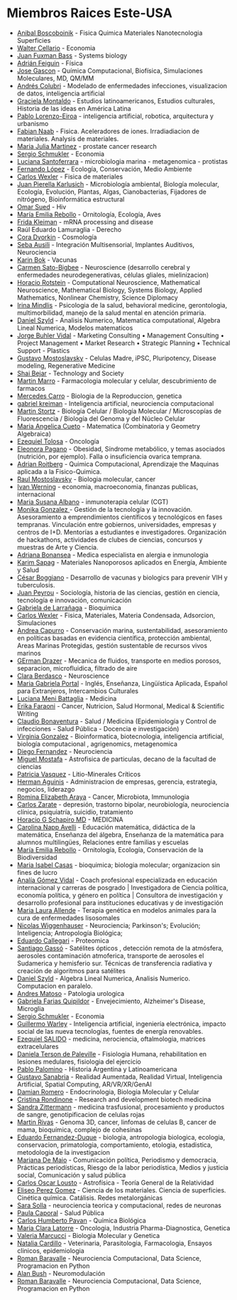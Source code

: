 # Miembros Raices Este-USA

* <a href="https://orcid.org/0000-0002-5090-7079" target="_blank">Anibal Boscoboinik</a> - Fisica Quimica Materiales Nanotecnologia Superficies
* <a href="https://www.linkedin.com/in/walter-cellario-0a821b81" target="_blank">Walter Cellario</a> - Economia
* <a href="https://www.fuxmanlab.com" target="_blank">Juan Fuxman Bass</a> - Systems biology
* <a href="https://scholar.google.com/citations?user=n_RB2jEAAAAJ&hl=en" target="_blank">Adrián  Feiguin</a> - Física 
* <a href="https://gasconlab.org/" target="_blank">Jose  Gascon</a> - Química Computacional, Biofísica, Simulaciones Moleculares, MD, QM/MM
* <a href="https://co-labo.org/" target="_blank">Andrés Colubri</a> - Modelado de enfermedades infecciones, visualizacion de datos, inteligencia artificial
* <a href="https://laic.columbia.edu/content/graciela-montaldo" target="_blank">Graciela Montaldo</a> - Estudios latinoamericanos, Estudios culturales, Historia de las ideas en América Latina
* <a href="https://site.nyit.edu/bio/pablo.eiroa" target="_blank">Pablo Lorenzo-Eiroa</a> - inteligencia artificial, robotica, arquitectura y urbanismo
* <a href="https://ners.engin.umich.edu/people/naab-fabian-ubaldo/" target="_blank">Fabian  Naab</a> - Fisica. Aceleradores de iones. Irradiadiacion de materiales. Analysis de materiales.
* <a href="https://www.linkedin.com/in/maria-julia-martinez-b8b13249/" target="_blank">Maria Julia Martinez</a> - prostate cancer research
* <a href="https://www.worldbank.org/en/about/people/s/sergio-schmukler" target="_blank">Sergio Schmukler</a> - Economia
* <a href="https://www.linkedin.com/in/luciana-santoferrara/" target="_blank">Luciana Santoferrara</a> - microbiologia marina - metagenomica - protistas 
* <a href="https://www.linkedin.com/in/fernando-gabriel-l%C3%B3pez/" target="_blank">Fernando López</a> - Ecología, Conservación, Medio Ambiente
* <a href="https://orcid.org/0000-0002-7038-2628" target="_blank">Carlos Wexler</a> - Fisica de materiales
* <a href="https://orcid.org/0000-0003-1739-4424" target="_blank">Juan Pierella Karlusich</a> - Microbiología ambiental, Biología molecular, Ecología, Evolución, Plantas, Algas, Cianobacterias, Fijadores de nitrógeno, Bioinformática estructural
* <a href="https://www.linkedin.com/in/doctoromarsued?utm_source=share&utm_campaign=share_via&utm_content=profile&utm_medium=android_app" target="_blank">Omar Sued</a> - Hiv
* <a href="https://www.researchgate.net/profile/Maria-Rebollo" target="_blank">María Emilia Rebollo</a> - Ornitología, Ecología, Aves
* <a href="https://hunter.cuny.edu/people/frida-kleiman/#:~:text=Dr.%20Frida%20Kleiman%20received%20a%20MS%20and%20PhD" target="_blank">Frida Kleiman</a> - mRNA processing and disease
* Raúl Eduardo Lamuraglia - Derecho
* <a href="https://dvorkin.physics.harvard.edu/" target="_blank">Cora Dvorkin</a> - Cosmología
* <a href="https://www.linkedin.com/in/seba-ausili-7704a83a/" target="_blank">Seba Ausili</a> - Integración Multisensorial, Implantes Auditivos, Neurociencia
* <a href="https://www.linkedin.com/in/karinbok" target="_blank">Karin Bok</a> - Vacunas
* <a href="https://medschool.vcu.edu/about/portfolio/details/csatobig/" target="_blank">Carmen Sato-Bigbee</a> - Neuroscience (desarrollo cerebral y enfermedades neurodegenerativas, células gliales, mielinizacion)
* <a href="https://web.njit.edu/~horacio/" target="_blank">Horacio Rotstein</a> - Computational Neuroscience, Mathematical Neuroscience, Mathematical Biology, Systems Biology, Applied Mathematics, Nonlinear Chemistry, Science Diplomacy
* <a href="https://www.linkedin.com/in/irina-mindlis-phd-mph-60b92134?utm_source=share&utm_campaign=share_via&utm_content=profile&utm_medium=ios_app" target="_blank">Irina Mindlis</a> - Psicologia de la salud, behavioral medicine, gerontologia, multimorbilidad, manejo de la salud mental en atención primaria.
* <a href="https://math.temple.edu/szyld" target="_blank">Daniel Szyld</a> - Analisis Numerico, Matematica computational, Algebra Lineal Numerica, Modelos matematicos
* <a href="https://www.linkedin.com/in/buhler/" target="_blank">Jorge Buhler Vidal</a> - Marketing Consulting • Management Consulting • Project Management • Market Research • Strategic Planning • Technical Support - Plastics
* <a href="https://www.mostoslavskylab.com" target="_blank">Gustavo Mostoslavsky</a> - Celulas Madre, iPSC, Pluripotency, Disease modeling, Regenerative Medicine
* <a href="https://www.linkedin.com/in/shai-bejar" target="_blank">Shai Bejar</a> - Technology and Society
* <a href="https://linkedin.com/in/martinmarro" target="_blank">Martin Marro</a> - Farmacologia  molecular y celular, descubrimiento de farmacos 
* <a href="https://www.linkedin.com/in/mercedes-carro-a41149181/" target="_blank">Mercedes Carro</a> - Biologia de la Reproduccion, genetica
* <a href="https://klab.tch.harvard.edu" target="_blank">gabriel kreiman</a> - Inteligencia artificial, neurociencia computacional
* <a href="https://www.linkedin.com/in/martin-stortz-60341b26b/" target="_blank">Martin Stortz</a> - Biología Celular / Biología Molecular / Microscopías de Fluorescencia / Biología del Genoma y del Núcleo Celular
* <a href="https://people.math.osu.edu/cueto.5/" target="_blank">Maria Angelica Cueto</a> - Matematica (Combinatoria y Geometry Algebraica)
* <a href="https://www.linkedin.com/in/ezequieljtolosa" target="_blank">Ezequiel Tolosa</a> - Oncología
* <a href="https://medicine.missouri.edu/faculty/eleonora-s-pagano-phd-msc" target="_blank">Eleonora  Pagano</a> - Obesidad, Síndrome metabólico, y temas asociados (nutrición, por ejemplo). Falla o insuficiencia ovarica temprana. 
* <a href="https://roitberg.chem.ufl.edu" target="_blank">Adrian Roitberg</a> - Quimica Computacional, Aprendizaje the Maquinas aplicada a la Fisico-Quimica.
* <a href="https://mostoslavskylab.mgh.harvard.edu/" target="_blank">Raul Mostoslavsky</a> - Biologia molecular, cancer
* <a href="https://economics.mit.edu/people/faculty/ivan-werning" target="_blank">Ivan Werning</a> - economia, macroeconomia, finanzas publicas, internacional
* <a href="https://www.linkedin.com/in/maria-susana-albano" target="_blank">Maria Susana Albano</a> - inmunoterapia celular  (CGT)
* <a href="https://www.linkedin.com/in/monika-gonzalez-AR" target="_blank">Monika Gonzalez </a> - Gestión de la tecnología y la innovación. Asesoramiento a emprendimientos científicos y tecnológicos en fases tempranas. Vinculación entre gobiernos, universidades, empresas y centros de I+D. Mentorías a estudiantes e investigadores. Organización de hackathons, actividades de clubes de ciencias, concursos y muestras de Arte y Ciencia.
* <a href="https://www.linkedin.com/in/adriana-bonansea-frances-23281b45/" target="_blank">Adriana  Bonansea</a> - Medica especialista en alergia e inmunologia
* <a href="https://www.linkedin.com/in/karim-sapag-unsl/?originalSubdomain=ar" target="_blank">Karim Sapag</a> - Materiales Nanoporosos aplicados en Energía, Ambiente y Salud
* <a href="https://linkedin.com/in/boggiano" target="_blank">César Boggiano</a> - Desarrollo de vacunas y biologics para prevenir VIH y tuberculosis.
* <a href="https://www.linkedin.com/in/juan-peyrou" target="_blank">Juan Peyrou</a> - Sociología, historia de las ciencias, gestión en ciencia, tecnología e innovación, comunicación
* <a href="https://www.linkedin.com/in/gabrieladelarranaga" target="_blank">Gabriela de Larrañaga</a> - Bioquimica
* <a href="https://www.physics.missouri.edu" target="_blank">Carlos Wexler</a> - Fisica, Materiales, Materia Condensada, Adsorcion, Simulaciones
* <a href="https://www.linkedin.com/in/andrea-capurro/" target="_blank">Andrea Capurro</a> - Conservación marina, sustentabilidad, asesoramiento en políticas basadas en evidencia científica, protección ambiental, Areas Marinas Protegidas, gestión sustentable de recursos vivos marinos
* <a href="https://www.linkedin.com/in/german-drazer/" target="_blank">GErman Drazer</a> - Mecanica de fluidos, transporte en medios porosos, separacion, microfluidica, filtrado de aire
* <a href="https://www.linkedin.com/in/clara-berdasco/" target="_blank">Clara Berdasco</a> - Neuroscience 
* <a href="https://www.linkedin.com/in/maria-portal-7118ab92/" target="_blank">Maria Gabriela  Portal</a> - Inglés, Enseñanza, Lingüística Aplicada, Español para Extranjeros, Intercambios Culturales
* <a href="https://orcid.org/0000-0002-7958-4218" target="_blank">Luciana Meni Battaglia</a> - Medicina
* <a href="https://www.linkedin.com/in/erikafaraoni/" target="_blank">Erika Faraoni</a> - Cancer, Nutricion, Salud Hormonal, Medical & Scientific Writing
* <a href="https://linkedin.com/in/claudio-bonaventura" target="_blank">Claudio Bonaventura</a> - Salud / Medicina (Epidemiología y Control de infecciones - Salud Pública - Docencia e investigación)
* <a href="https://www.linkedin.com/in/virginiaunq/" target="_blank">Virginia Gonzalez</a> - Bioinformatica, biotecnologia, inteligencia artificial, biología computacional , agrigenomics, metagenomica 
* <a href="https://scienceoflightcenter.org/diego-fernandez-lab/" target="_blank">Diego Fernandez</a> - Neurociencia
* <a href="https://www.linkedin.com/in/miguel-mostafa-16604257/" target="_blank">Miguel Mostafa</a> - Astrofisica de particulas, decano de la facultad de ciencias
* <a href="https://www.wilsoncenter.org/person/patricia-i-v%C3%A1squez" target="_blank">Patricia  Vasquez</a> - Litio-Minerales Críticos
* <a href="https://www.hermanaguinis.com/" target="_blank">Herman Aguinis</a> - Administracion de empresas, gerencia, estrategia, negocios, liderazgo
* <a href="https://www.linkedin.com/in/rominaearaya" target="_blank">Romina Elizabeth Araya</a> - Cancer, Microbiota, Immunologia
* <a href="https://www.nimh.nih.gov/research/research-conducted-at-nimh/research-areas/clinics-and-labs/etpb/about-us" target="_blank">Carlos Zarate</a> - depresión, trastorno bipolar, neurobiología, neurociencia clínica, psiquiatría, suicidio, tratamiento
* <a href="https://doctors.gwhospital.com/provider/horacio-g-schapiro/1679891" target="_blank">Horacio G Schapiro MD</a> - MEDICINA
* <a href="https://education.umd.edu/directory/carolina-napp-avelli" target="_blank">Carolina  Napp Avelli</a> - Educación matemática, didáctica de la matemática, Enseñanza del álgebra, Enseñanza de la matemática para alumnos multilingües, Relaciones entre familias y escuelas
* <a href="https://orcid.org/0000-0002-2822-3412" target="_blank">María Emilia Rebollo</a> - Ornitología, Ecología, Conservación de la Biodiversidad
* <a href="https://www.linkedin.com/in/mariaicasas5" target="_blank">Maria Isabel Casas</a> - bioquimica; biologia molecular; organizacion sin fines de lucro
* <a href="https://agomezvidal.com" target="_blank">Analía Gómez Vidal</a> - Coach profesional especializada en educación internacional y carreras de posgrado | Investigadora de Ciencia política, economía política, y género en política |
Consultora de investigación y desarrollo profesional para instituciones educativas y de investigación
* <a href="https://orcid.org/0000-0001-9930-8563" target="_blank">Maria Laura  Allende</a> - Terapia genética en modelos animales para la cura de enfermedades lisosomales
* <a href="https://www.linkedin.com/in/wiggenhauser/" target="_blank">Nicolas Wiggenhauser</a> - Neurociencia; Parkinson's; Evolución; Inteligencia; Antropología Biológica;
* <a href="No" target="_blank">Eduardo Callegari</a> - Proteomica
* <a href="https://bsky.app/profile/sangasso.bsky.social" target="_blank">Santiago Gassó</a> - Satélites ópticos , detección remota de la atmósfera, aerosoles contaminación atmoferica, transporte de aerosoles el Sudamerica y hemisferio sur. Técnicas de transferencia radiativa y creación de algoritmos para satélites
* <a href="https://www.math.temple.edu/szyld" target="_blank">Daniel Szyld</a> - Algebra Lineal Numerica, Analisis Numerico. Computacion en paralelo.
* <a href="https://profiles.hopkinsmedicine.org/provider/andres-matoso/2708014" target="_blank">Andres Matoso</a> - Patologia urologica
* <a href="https://www.linkedin.com/in/gabriela-evelyn-farias-quipildor-772742177" target="_blank">Gabriela Farias Quipildor</a> - Envejecimiento, Alzheimer's Disease, Microglia
* <a href="https://www.worldbank.org/en/about/people/s/sergio-schmukler" target="_blank">Sergio Schmukler</a> - Economia
* <a href="https://www.linkedin.com/in/guillermo-warley-b8002813" target="_blank">Guillermo Warley</a> - Inteligencia artificial, ingeniería electrónica, impacto social de las nueva tecnologías, fuentes de energía renovables.
* <a href="https://WWW.Salidolab.com" target="_blank">Ezequiel SALIDO</a> - medicina, nerociencia, oftalmologia, matrices extracelulares
* <a href="https://orcid.org/0000-0001-5329-7758" target="_blank">Daniela Terson de Paleville</a> - Fisiologia Humana, rehabilitation en lesiones medulares, fisiologia del ejercicio
* <a href="https://app.oxford.emory.edu/WebApps/Directory/index.cfm/view/9478" target="_blank">Pablo Palomino</a> - Historia Argentina y Latinoamericana
* <a href="https://www.linkedin.com/in/gustavosanabria/" target="_blank">Gustavo Sanabria</a> - Realidad Aumentada, Realidad Virtual, Inteligencia Artificial, Spatial Computing, AR/VR/XR/GenAI
* <a href="https://www.linkedin.com/in/damian-romero-087723b4" target="_blank">Damian Romero</a> - Endocrinologia, Biologia Molecular y Celular
* <a href="https://www.linkedin.com/in/cristina-rondinone-2319193" target="_blank">Cristina  Rondinone</a> - Research and development biotech medicina
* <a href="https://www.linkedin.com/in/sandra-zittermann-86887364" target="_blank">Sandra Zittermann</a> - medicina trasfusional, procesamiento y productos de sangre, genotipificacion de celulas rojas
* <a href="https://med.miami.edu/faculty/martin-a-rivas-phd" target="_blank">Martin	Rivas</a> - Genoma 3D, cancer, linfomas de celulas B, cancer de mama, bioquímica, complejo de cohesinas
* <a href="https://anthropology.yale.edu/profile/eduardo-fernandez-duque" target="_blank">Eduardo	Fernandez-Duque</a> - biologia, antropologia biologica, ecologia, conservacion, primatologia, comportamiento, etologia, estadistica, metodologia de la investigacion
* <a href="https://journalism.cas.lehigh.edu/faculty-staff/mariana-de-maio" target="_blank">Mariana De Maio</a> - Comunicación política, Periodismo y democracia, Prácticas periodísticas, Riesgo de la labor periodística, Medios y justicia social, Comunicación y salud pública
* <a href="https://orcid.org/0000-0002-6400-9640" target="_blank">Carlos Oscar Lousto</a> - Astrofísica - Teoría General de la Relatividad
* <a href="https://www.linkedin.com/in/eliseo-perez-gomez-209a26264/" target="_blank">Eliseo Perez Gomez</a> - Ciencia de los materiales. Ciencia de superficies. Cinética química. Catálisis. Redes metalorgánicas
* <a href="https://www.feinberg.northwestern.edu/faculty-profiles/az/profile.html?xid=16584" target="_blank">Sara Solla</a> - neurociencia teorica y computacional, redes de neuronas
* <a href="https://www.linkedin.com/in/paula-caporal/" target="_blank">Paula Caporal</a> - Salud Pública
* <a href="https://www.linkedin.com/in/carlos-pav%C3%A1n-b4604b156/" target="_blank">Carlos Humberto Pavan</a> - Química Biológica
* <a href="https://www.linkedin.com/in/clara-latorre-md-6b5a0024/" target="_blank">Maria Clara Latorre</a> - Oncologia, Industria Pharma-Diagnostica, Genetica
* <a href="https://www.linkedin.com/in/valeria-marcucci-34b69671" target="_blank">Valeria Marcucci</a> - Biologia Molecular y Genetica
* <a href="https://www.linkedin.com/in/natalia-cardillo" target="_blank">Natalia Cardillo</a> - Veterinaria, Parasitologia, Farmacologia, Ensayos clinicos, epidemiologia
* <a href="https://www.linkedin.com/in/roman-baravalle/" target="_blank">Roman Baravalle</a> - Neurociencia Computacional, Data Science, Programacion en Python
* <a href="https://www.brainmodulationlab.org/alan-bush" target="_blank">Alan Bush</a> - Neuromodulación
* <a href="https://www.linkedin.com/in/roman-baravalle/" target="_blank">Roman Baravalle</a> - Neurociencia Computacional, Data Science, Programacion en Python

